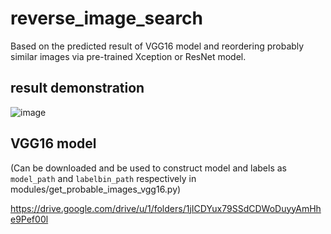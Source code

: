 # reverse_image_search
Based on the predicted result of VGG16 model and reordering probably similar images via pre-trained Xception or ResNet model.

result demonstration
---
![image](https://i.imgur.com/h3NU0uD.png)

VGG16 model 
---

(Can be downloaded and be used to construct model and labels as `model_path` and `labelbin_path` respectively in modules/get_probable_images_vgg16.py)

<https://drive.google.com/drive/u/1/folders/1jICDYux79SSdCDWoDuyyAmHhe9Pef00l>
